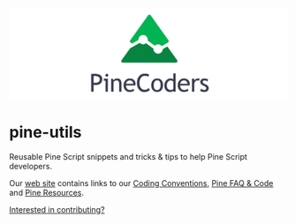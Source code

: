 ![logo](images/PineCoders.png "Pine")

# pine-utils
Reusable Pine Script snippets and tricks & tips to help Pine Script developers.

Our [web site](http://pinecoders.com) contains links to our [Coding Conventions](http://www.pinecoders.com/coding_conventions/), [Pine FAQ & Code](http://www.pinecoders.com/faq_and_code/) and [Pine Resources](http://www.pinecoders.com/resources/).

[Interested in contributing?](/snippets/#instructions-to-contributors)
